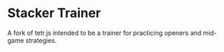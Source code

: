 <h1>Stacker Trainer</h1>
A fork of tetr.js intended to be a trainer for practicing openers and mid-game strategies.
